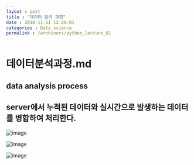 ```yaml
---
layout : post
title : "데이터 분석 과정"
date : 2018-11-11 12:20:01
categories : Data_science
permalink : /archivers/python_lecture_01
---
```


# 데이터분석과정.md

## data analysis process
## server에서 누적된 데이터와 실시간으로 발생하는 데이터를 병합하여 처리한다.

![image](http://mail.naver.com/read/image/original/?mimeSN=1542090532.422943.26289.34560&offset=1763&size=97934&u=jnh04188&cid=5d162142ce13f26e51d1dffc66de5497@cweb14.nm.nhnsystem.com&contentType=image/png&filename=1542090513194.png&org=1)

![image](http://mail.naver.com/read/image/original/?mimeSN=1542090532.422943.26289.34560&offset=100005&size=33786&u=jnh04188&cid=812c74742b67aeb1a29b1cc4951cf6b@cweb22.nm.nhnsystem.com&contentType=image/png&filename=1542090523890.png&org=1)

![image](http://mail.naver.com/read/image/original/?mimeSN=1542090532.422943.26289.34560&offset=134100&size=35658&u=jnh04188&cid=c276a4283794a9c05e97f9654b5de134@cweb11.nm.nhnsystem.com&contentType=image/png&filename=1542090529509.png&org=1)


